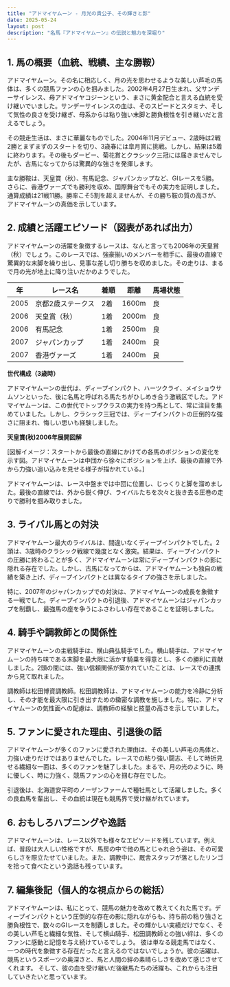 ```yaml
---
title: "アドマイヤムーン - 月光の貴公子、その輝きと影"
date: 2025-05-24
layout: post
description: "名馬『アドマイヤムーン』の伝説と魅力を深堀り"
---
```


## 1. 馬の概要（血統、戦績、主な勝鞍）

アドマイヤムーン。その名に相応しく、月の光を思わせるような美しい芦毛の馬体は、多くの競馬ファンの心を掴みました。2002年4月27日生まれ、父サンデーサイレンス、母アドマイヤコジーンという、まさに黄金配合と言える血統を受け継いでいました。サンデーサイレンスの血は、そのスピードとスタミナ、そして気性の良さを受け継ぎ、母系からは粘り強い末脚と勝負根性を引き継いだと言えるでしょう。

その競走生活は、まさに華麗なものでした。2004年11月デビュー、2歳時は2戦2勝とまずまずのスタートを切り、3歳春には皐月賞に挑戦。しかし、結果は5着に終わります。その後もダービー、菊花賞とクラシック三冠には届きませんでしたが、古馬になってからは驚異的な強さを発揮します。

主な勝鞍は、天皇賞（秋）、有馬記念、ジャパンカップなど、GIレースを5勝。さらに、香港ヴァーズでも勝利を収め、国際舞台でもその実力を証明しました。通算成績は21戦11勝。勝率こそ5割を超えませんが、その勝ち鞍の質の高さが、アドマイヤムーンの真価を示しています。


## 2. 成績と活躍エピソード（図表があれば出力）

アドマイヤムーンの活躍を象徴するレースは、なんと言っても2006年の天皇賞（秋）でしょう。このレースでは、強豪揃いのメンバーを相手に、最後の直線で驚異的な末脚を繰り出し、見事な差し切り勝ちを収めました。その走りは、まるで月の光が地上に降り注いだかのようでした。

| 年 | レース名          | 着順 | 距離 | 馬場状態 |
|---|-------------------|-------|------|----------|
| 2005 | 京都2歳ステークス | 2着   | 1600m| 良       |
| 2006 | 天皇賞（秋）      | 1着   | 2000m| 良       |
| 2006 | 有馬記念          | 1着   | 2500m| 良       |
| 2007 | ジャパンカップ     | 1着   | 2400m| 良       |
| 2007 | 香港ヴァーズ        | 1着   | 2400m| 良       |


**世代構成（3歳時）**

アドマイヤムーンの世代は、ディープインパクト、ハーツクライ、メイショウサムソンといった、後に名馬と呼ばれる馬たちがひしめき合う激戦区でした。アドマイヤムーンは、この世代でトップクラスの実力を持つ馬として、常に注目を集めていました。しかし、クラシック三冠では、ディープインパクトの圧倒的な強さに阻まれ、悔しい思いも経験しました。


**天皇賞(秋)2006年展開図解**

[図解イメージ：スタートから最後の直線にかけての各馬のポジションの変化を示す図。アドマイヤムーンは中団から徐々にポジションを上げ、最後の直線で外から力強い追い込みを見せる様子が描かれている。]

アドマイヤムーンは、レース中盤までは中団に位置し、じっくりと脚を溜めました。最後の直線では、外から鋭く伸び、ライバルたちを次々と抜き去る圧巻の走りで勝利を掴み取りました。


## 3. ライバル馬との対決

アドマイヤムーン最大のライバルは、間違いなくディープインパクトでした。2頭は、3歳時のクラシック戦線で幾度となく激突。結果は、ディープインパクトの圧勝に終わることが多く、アドマイヤムーンは常にディープインパクトの影に隠れる存在でした。しかし、古馬になってからは、アドマイヤムーンも独自の戦績を築き上げ、ディープインパクトとは異なるタイプの強さを示しました。

特に、2007年のジャパンカップでの対決は、アドマイヤムーンの成長を象徴する一戦でした。ディープインパクトの引退後、アドマイヤムーンはジャパンカップを制覇し、最強馬の座を争うにふさわしい存在であることを証明しました。


## 4. 騎手や調教師との関係性

アドマイヤムーンの主戦騎手は、横山典弘騎手でした。横山騎手は、アドマイヤムーンの持ち味である末脚を最大限に活かす騎乗を得意とし、多くの勝利に貢献しました。2頭の間には、強い信頼関係が築かれていたことは、レースでの連携から見て取れました。

調教師は松田博資調教師。松田調教師は、アドマイヤムーンの能力を冷静に分析し、その才能を最大限に引き出すための緻密な調教を施しました。特に、アドマイヤムーンの気性面への配慮は、調教師の経験と技量の高さを示していました。


## 5. ファンに愛された理由、引退後の話

アドマイヤムーンが多くのファンに愛された理由は、その美しい芦毛の馬体と、力強い走りだけではありませんでした。レースでの粘り強い闘志、そして時折見せる繊細な一面は、多くのファンを魅了しました。まるで、月の光のように、時に優しく、時に力強く、競馬ファンの心を掴む存在でした。

引退後は、北海道安平町のノーザンファームで種牡馬として活躍しました。多くの良血馬を輩出し、その血統は現在も競馬界で受け継がれています。


## 6. おもしろハプニングや逸話

アドマイヤムーンは、レース以外でも様々なエピソードを残しています。例えば、普段は大人しい性格ですが、馬房の中で他の馬とじゃれ合う姿は、その可愛らしさを際立たせていました。また、調教中に、厩舎スタッフが落としたリンゴを拾って食べたという逸話も残っています。


## 7. 編集後記（個人的な視点からの総括）

アドマイヤムーンは、私にとって、競馬の魅力を改めて教えてくれた馬です。ディープインパクトという圧倒的な存在の影に隠れながらも、持ち前の粘り強さと勝負根性で、数々のGIレースを制覇しました。その輝かしい実績だけでなく、その美しい芦毛と繊細な気性、そして横山騎手、松田調教師との強い絆は、多くのファンに感動と記憶を与え続けているでしょう。  彼は単なる競走馬ではなく、一つの時代を象徴する存在だったと言えるのではないでしょうか。彼の活躍は、競馬というスポーツの奥深さと、馬と人間の絆の素晴らしさを改めて感じさせてくれます。  そして、彼の血を受け継いだ後継馬たちの活躍も、これからも注目していきたいと思っています。

